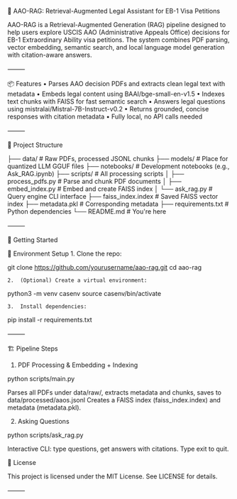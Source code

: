 🧾 AAO-RAG: Retrieval-Augmented Legal Assistant for EB-1 Visa Petitions

AAO-RAG is a Retrieval-Augmented Generation (RAG) pipeline designed to help users explore USCIS AAO (Administrative Appeals Office) decisions for EB-1 Extraordinary Ability visa petitions. The system combines PDF parsing, vector embedding, semantic search, and local language model generation with citation-aware answers.

⸻

📦 Features
	•	Parses AAO decision PDFs and extracts clean legal text with metadata
	•	Embeds legal content using BAAI/bge-small-en-v1.5
	•	Indexes text chunks with FAISS for fast semantic search
	•	Answers legal questions using mistralai/Mistral-7B-Instruct-v0.2
	•	Returns grounded, concise responses with citation metadata
	•	Fully local, no API calls needed

⸻

📁 Project Structure

├── data/                     # Raw PDFs, processed JSONL chunks
├── models/                  # Place for quantized LLM GGUF files
├── notebooks/               # Development notebooks (e.g., Ask_RAG.ipynb)
├── scripts/                 # All processing scripts
│   ├── process_pdfs.py      # Parse and chunk PDF documents
│   ├── embed_index.py       # Embed and create FAISS index
│   └── ask_rag.py           # Query engine CLI interface
├── faiss_index.index        # Saved FAISS vector index
├── metadata.pkl             # Corresponding metadata
├── requirements.txt         # Python dependencies
└── README.md                # You're here


⸻

🚀 Getting Started

🔧 Environment Setup
	1.	Clone the repo:

git clone https://github.com/yourusername/aao-rag.git
cd aao-rag

	2.	(Optional) Create a virtual environment:

python3 -m venv casenv
source casenv/bin/activate

	3.	Install dependencies:

pip install -r requirements.txt


⸻

🏗️ Pipeline Steps

1. PDF Processing & Embedding + Indexing

python scripts/main.py

Parses all PDFs under data/raw/, extracts metadata and chunks, saves to data/processed/aaos.jsonl
Creates a FAISS index (faiss_index.index) and metadata (metadata.pkl).

2. Asking Questions

python scripts/ask_rag.py

Interactive CLI: type questions, get answers with citations. Type exit to quit.


🪪 License

This project is licensed under the MIT License. See LICENSE for details.

⸻

